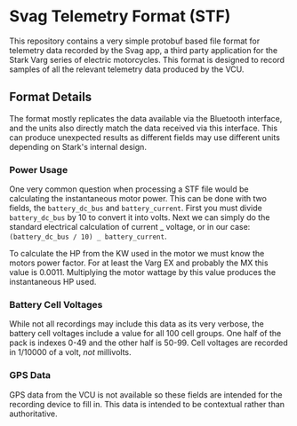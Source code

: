 # Svag Telemetry Format (STF)

This repository contains a very simple protobuf based file format for telemetry data recorded by the Svag app, a third party application for the Stark Varg series of electric motorcycles. This format is designed to record samples of all the relevant telemetry data produced by the VCU.

## Format Details

The format mostly replicates the data available via the Bluetooth interface, and the units also directly match the data received via this interface. This can produce unexpected results as different fields may use different units depending on Stark's internal design.

### Power Usage

One very common question when processing a STF file would be calculating the instantaneous motor power. This can be done with two fields, the `battery_dc_bus` and `battery_current`. First you must divide `battery_dc_bus` by 10 to convert it into volts. Next we can simply do the standard electrical calculation of current _ voltage, or in our case: `(battery_dc_bus / 10) _ battery_current`.

To calculate the HP from the KW used in the motor we must know the motors power factor. For at least the Varg EX and probably the MX this value is 0.0011. Multiplying the motor wattage by this value produces the instantaneous HP used.

### Battery Cell Voltages

While not all recordings may include this data as its very verbose, the battery cell voltages include a value for all 100 cell groups. One half of the pack is indexes 0-49 and the other half is 50-99. Cell voltages are recorded in 1/10000 of a volt, _not_ millivolts.

### GPS Data

GPS data from the VCU is not available so these fields are intended for the recording device to fill in. This data is intended to be contextual rather than authoritative.
